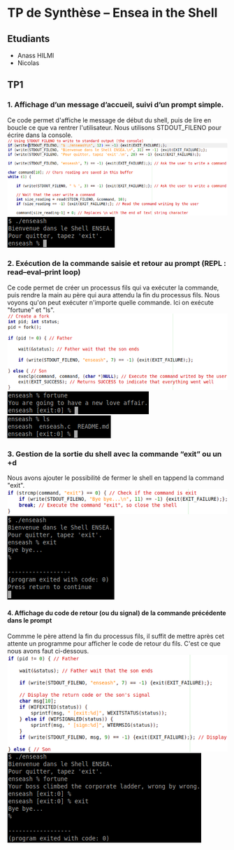 # TP de Synthèse – Ensea in the Shell

## Etudiants
* Anass HILMI
* Nicolas

## TP1
### 1. Affichage d’un message d’accueil, suivi d’un prompt simple.
Ce code permet d'affiche le message de début du shell, puis de lire en boucle ce que va rentrer l'utilisateur.
Nous utilisons STDOUT_FILENO pour écrire dans la console.
![Messages de début du shell](images/TP1_Q1_code.png)
![Code de write](images/TP1_Q1_result.png)

### 2. Exécution de la commande saisie et retour au prompt (REPL : read–eval–print loop)
Ce code permet de créer un processus fils qui va exécuter la commande, puis rendre la main au père qui aura attendu la fin du processus fils.
Nous voyons qu'on peut exécuter n'importe quelle commande. Ici on exécute "fortune" et "ls".
![code de fork](images/TP1_Q2_code.png)
![fortune](images/TP1_Q2_fortune.png)
![ls](images/TP1_Q2_ls.png)

### 3. Gestion de la sortie du shell avec la commande “exit” ou un <ctrl>+d
Nous avons ajouter le possibilité de fermer le shell en tappend la command "exit".
![Code de fermeture du shell](images/TP1_Q3_code.png)
![On peut fermer le shell](images/TP1_Q3_result.png)

#### 4. Affichage du code de retour (ou du signal) de la commande précédente dans le prompt
Commme le père attend la fin du processus fils, il suffit de mettre après cet attente un programme pour afficher le code de retour du fils. C'est ce que nous avons faut ci-dessous.
![Code d'affichage du code de retour](images/TP1_Q4_code.png)
![Affichage du code de retour](images/TP1_Q4_result.png)
